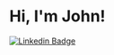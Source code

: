 # Hi, I'm John! 
[![Linkedin Badge](https://img.shields.io/badge/-jlim-blue?style=flat&logo=Linkedin&logoColor=white&link=https://www.linkedin.com/in/john-pendergrass-2a700a62/)](https://www.linkedin.com/in/john-pendergrass-2a700a62/)
